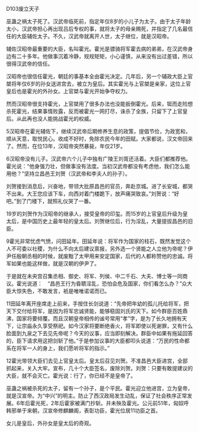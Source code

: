 D103废立天子

巫蛊之祸太子死了。汉武帝临死前，指定年仅8岁的小儿子为太子。由于太子年龄太小，汉武帝担心再出现吕后专权的事，就将太子的母亲赐死，并指定了几名最信任的大臣辅佐太子。不久，汉武帝就离开人世，太子继位，就是汉昭帝。

辅佐汉昭帝最重要的大臣，名叫霍光。霍光是骠骑将军霍去病的弟弟，在汉武帝身边有二十多年。他做事沉着冷静，规规矩矩，小心谨慎，从来没有出过差错，所以很得汉武帝的信任。

汉昭帝也很信任霍光，朝廷的事基本全由霍光决定。几年后，另一个辅政大臣上官桀将年仅6岁的孙女送进宫去，被立为皇后。其实霍光与上官桀是亲家，这位上官皇后也是霍光的外孙女。上官桀与霍光开始争夺权力。

然而汉昭帝很支持霍光，上官桀用了很多办法也没能扳倒霍光。后来，铤而走险想杀死霍光，结果事情败露，反而被霍光一网打尽，诛杀了全族，只留下了上官皇后。从此再也没人能挑战霍光的权威。

5汉昭帝在霍光辅佐下，继续汉武帝后期修养生息的政策，提倡节俭，为政宽和，顺从天意，取悦民心。收成不好时，免除农民今年的田赋。大家都说，汉文帝回来了。然而，在位13年，汉昭帝突然暴毙，年仅21岁。

6汉昭帝没有儿子。汉武帝六个儿子中独有广陵王刘胥还活着。大臣们都推荐他。霍光说：“他身强力壮，但做事没有法度。当初汉武帝都没有考虑他，我们怎么能用他？”坚持立昌邑王刘贺（汉武帝和李夫人的孙子）。

刘贺接到消息后，兴奋地，带领大批原昌邑的官员，奔赴京城。进了长安城，都哭不出来。大王您应该下车，向西对着门楼跪下，放声痛哭致哀。”刘贺说：“好吧。”到了门楼下，就照礼仪哭了一番。

19岁的刘贺作为汉昭帝的继承人，接受皇帝的印玺。而15岁的上官皇后升级为皇太后，是中国历史上最年轻的皇太后。刘贺继位后，行为淫乱，大量提拔昌邑的旧臣。

9霍光非常忧虑气愤，问田延年。田延年说：将军作为国家的柱石，既然发觉这个人不可委以社稷，为什么不向太后建议禀报，另外选一个贤能之人立他为帝呢？伊尹任殷朝丞相的时候，就废黜了太甲用来安定国家，后代的人都称赞他的忠诚。将军如果也能这样做，就是汉朝的伊尹了。

于是就在未央宫召集丞相、御史、将军、列侯、中二千石、大夫、博士等一同商议。霍光说道：　“昌邑王行为昏聩淫乱，恐怕会危及国家，你们看怎么办？”众大臣大惊失色，不敢发言，衹是唯唯诺诺而已。

11田延年离开座席走上前来，手按住长剑说道：“先帝把年幼的孤儿托给将军，把天下交付给将军，是因为将军忠诚贤能，能够稳固刘氏的天下。如今群臣百姓鼎沸，国家将要倾覆。而且汉朝皇帝相传的谧号常用“孝”字，是为了长久地拥有天下，让宗庙永久享受祭祀。如今汉家将要断绝香火，将军即使以死谢罪，又有什么脸面到九泉之下去见先帝呢？今天的议事，应当即刻解决。群臣中如果有拖延回答的，臣下请求用这把剑斩了他。”于是参加议事的大臣都叩头说道：“万民的性命都系在将军一人的身上，我们愿听将军的指示。”

12霍光带领大臣们去见上官皇太后。皇太后召见刘贺。不准昌邑大臣进宫，全部抓起来，关入大牢。宣布，几十个大臣签名，废除刘贺。刘贺：只要有敢提建议的大臣，就不会灭亡。霍光说：行了，你已经不是皇帝了。

巫蛊之祸被杀死的太子，留有一个孙子，是个平民。霍光迎立他进宫，立为皇帝，就是汉宣帝。为“中兴”的明主。防止了西汉政局发生动乱，保证了社会秩序正常发展。6年后霍光死，2年后霍家被满门抄斩。并未殃及霍光。公元前51年，匈奴呼韩邪单于来朝，汉宣帝修麒麟阁，表彰功臣，霍光位居11功臣之首。

女儿是皇后，外孙女是皇太后的奇观。
